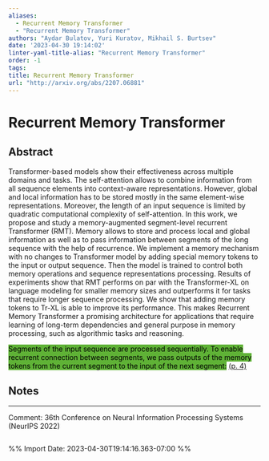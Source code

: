 ```yaml
---
aliases:
  - Recurrent Memory Transformer
  - "Recurrent Memory Transformer"
authors: "Aydar Bulatov, Yuri Kuratov, Mikhail S. Burtsev"
date: '2023-04-30 19:14:02'
linter-yaml-title-alias: "Recurrent Memory Transformer"
order: -1
tags: 
title: Recurrent Memory Transformer
url: "http://arxiv.org/abs/2207.06881"
---
```


# Recurrent Memory Transformer




## Abstract
Transformer-based models show their effectiveness across multiple domains and tasks. The self-attention allows to combine information from all sequence elements into context-aware representations. However, global and local information has to be stored mostly in the same element-wise representations. Moreover, the length of an input sequence is limited by quadratic computational complexity of self-attention. In this work, we propose and study a memory-augmented segment-level recurrent Transformer (RMT). Memory allows to store and process local and global information as well as to pass information between segments of the long sequence with the help of recurrence. We implement a memory mechanism with no changes to Transformer model by adding special memory tokens to the input or output sequence. Then the model is trained to control both memory operations and sequence representations processing. Results of experiments show that RMT performs on par with the Transformer-XL on language modeling for smaller memory sizes and outperforms it for tasks that require longer sequence processing. We show that adding memory tokens to Tr-XL is able to improve its performance. This makes Recurrent Memory Transformer a promising architecture for applications that require learning of long-term dependencies and general purpose in memory processing, such as algorithmic tasks and reasoning.



<mark style="background: #5fb236">Segments of the input sequence are processed sequentially. To enable recurrent connection between segments, we pass outputs of the memory tokens from the current segment to the input of the next segment:</mark> [(p. 4)](zotero://open-pdf/library/items/XPWWA6U3?page=4) 





## Notes



---
Comment: 36th Conference on Neural Information Processing Systems (NeurIPS 2022)




```

```

%% Import Date: 2023-04-30T19:14:16.363-07:00 %%
